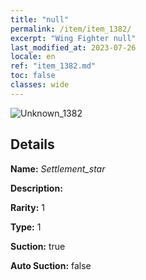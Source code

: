 ```yaml
---
title: "null"
permalink: /item/item_1382/
excerpt: "Wing Fighter null"
last_modified_at: 2023-07-26
locale: en
ref: "item_1382.md"
toc: false
classes: wide
---
```



 ![Unknown_1382](/images/item/Settlement_star_p.png)



## Details

 **Name:** *Settlement_star* 

 **Description:** 

 **Rarity:** 1 

 **Type:** 1 

 **Suction:** true 

 **Auto Suction:** false 


